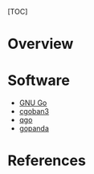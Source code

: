 [TOC]

# Overview


# Software

- [GNU Go][gnugo]
- [cgoban3][cgoban3]
- [qgo][qgo]
- [gopanda][gopanda]

# References

[Wikipedia]: https://en.wikipedia.org/wiki/Go_(game)
[Vi-Wikipedia]: https://vi.wikipedia.org/wiki/C%E1%BB%9D_v%C3%A2y#Vi.E1.BB.87t_Nam
[ranking]: https://www.goratings.org/en/
[go-game-record]: http://www.go4go.net/go/
[go-db]: https://db.u-go.net/
[rating-algorithm]: https://www.remi-coulom.fr/WHR/
[sgf]: http://www.red-bean.com/sgf/
[reddit]: https://www.reddit.com/r/baduk/
[alphago]: https://deepmind.com/research/alphago/
[gnugo]: https://www.gnu.org/software/gnugo/gnugo.html
[qgo]: https://github.com/pzorin/qgo
[cgoban3]: http://gokgs.com/
[gopanda]: http://pandanet-igs.com/communities/gopanda2
